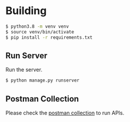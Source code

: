 # Building

```sh
$ python3.8 -m venv venv
$ source venv/bin/activate
$ pip install -r requirements.txt
```

## Run Server
Run the server.
```sh
$ python manage.py runserver
```
 
## Postman Collection
Please check the [postman collection](https://github.com/rsharma093/gmail_parser_apis/blob/master/Gmail_Parser.postman_collection.json) to run APIs.